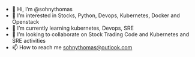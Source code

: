 - 👋 Hi, I’m @sohnythomas
- 👀 I’m interested in Stocks, Python, Devops, Kubernetes, Docker and Openstack
- 🌱 I’m currently learning kubernetes, Devops, SRE
- 💞️ I’m looking to collaborate on Stock Trading Code and Kubernetes and SRE activities
- 📫 How to reach me sohnythomas@outlook.com

<!---
sohnythomas/sohnythomas is a ✨ special ✨ repository because its `README.md` (this file) appears on your GitHub profile.
You can click the Preview link to take a look at your changes.
--->
